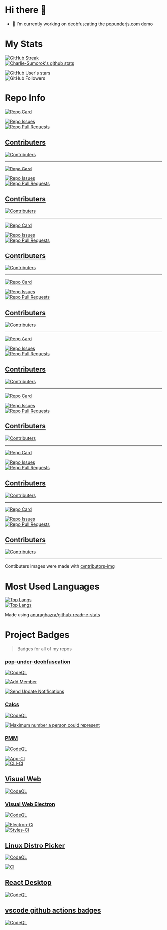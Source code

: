 # Hi there 👋

<!--
**Charlie-Sumorok/Charlie-Sumorok** is a ✨ _special_ ✨ repository because its `README.md` (this file) appears on your GitHub profile.

Here are some ideas to get you started:
-->

- 🔭 I’m currently working on deobfuscating the [popunderjs.com](https://popunderjs.com) demo

<!--
- 🌱 I’m currently learning ...
- 👯 I’m looking to collaborate on ...
- 🤔 I’m looking for help with ...
- 💬 Ask me about ...
- 📫 How to reach me: ...
- 😄 Pronouns: ...
- ⚡ Fun fact: ...
  -->

# My Stats

[![GitHub Streak](https://github-readme-streak-stats.herokuapp.com?user=Charlie-Sumorok&theme=onedark)](https://git.io/streak-stats) \
[]()
[![Charlie-Sumorok's github stats](https://github-readme-stats.vercel.app/api?username=Charlie-Sumorok&show_icons=true&theme=onedark)][github-readme-stats-repo] \
[]()

![GitHub User's stars](https://img.shields.io/github/stars/Charlie-Sumorok?style=social) \
![GitHub Followers](https://img.shields.io/github/followers/Charlie-Sumorok?style=social) <!-- \ -->

<!-- ![GitHub Sponsors](https://img.shields.io/github/sponsors/Charlie-Sumorok?style=social) \ -->

[]()

# Repo Info

[![Repo Card](https://github-readme-stats.vercel.app/api/pin/?username=Charlie-Sumorok&repo=Linux-Distro-Picker&theme=onedark&show_icons=true)](https://github.com/Charlie-Sumorok/Linux-Distro-Picker) \
[]()

[![Repo Issues](https://img.shields.io/github/issues/Charlie-Sumorok/Linux-Distro-Picker)](https://github.com/Charlie-Sumorok/Linux-Distro-Picker/issues) \
[![Repo Pull Requests](https://img.shields.io/github/issues-pr/Charlie-Sumorok/Linux-Distro-Picker)](https://github.com/Charlie-Sumorok/Linux-Distro-Picker/pulls) \
[]()

## [Contributers](https://github.com/Charlie-Sumorok/Linux-Distro-Picker/graphs/contributors)

[![Contributers](https://contrib.rocks/image?repo=Charlie-Sumorok/Linux-Distro-Picker)][contributers-site]

---

[![Repo Card](https://github-readme-stats.vercel.app/api/pin/?username=Charlie-Sumorok&repo=PMM&theme=onedark&show_icons=true)](https://github.com/Charlie-Sumorok/PMM) \
[]()

[![Repo Issues](https://img.shields.io/github/issues/Charlie-Sumorok/PMM)](https://github.com/Charlie-Sumorok/PMM/issues) \
[![Repo Pull Requests](https://img.shields.io/github/issues-pr/Charlie-Sumorok/PMM)](https://github.com/Charlie-Sumorok/PMM/pulls) \
[]()

## [Contributers](https://github.com/Charlie-Sumorok/PMM/graphs/contributors)

[![Contributers](https://contrib.rocks/image?repo=Charlie-Sumorok/PMM)][contributers-site]

---

[![Repo Card](https://github-readme-stats.vercel.app/api/pin/?username=Charlie-Sumorok&repo=Visual-Web&theme=onedark&show_icons=true)](https://github.com/Charlie-Sumorok/Visual-Web) \
[]()

[![Repo Issues](https://img.shields.io/github/issues/Charlie-Sumorok/Visual-Web)](https://github.com/Charlie-Sumorok/Visual-Web/issues) \
[![Repo Pull Requests](https://img.shields.io/github/issues-pr/Charlie-Sumorok/Visual-Web)](https://github.com/Charlie-Sumorok/Visual-Web/pulls) \
[]()

## [Contributers](https://github.com/Charlie-Sumorok/Visual-Web/graphs/contributors)

[![Contributers](https://contrib.rocks/image?repo=Charlie-Sumorok/Visual-Web)][contributers-site]

---

[![Repo Card](https://github-readme-stats.vercel.app/api/pin/?username=Charlie-Sumorok&repo=Visual-Web-Electron&theme=onedark&show_icons=true)](https://github.com/Charlie-Sumorok/Visual-Web-Electron) \
[]()

[![Repo Issues](https://img.shields.io/github/issues/Charlie-Sumorok/Visual-Web-Electron)](https://github.com/Charlie-Sumorok/Visual-Web-Electron/issues) \
[![Repo Pull Requests](https://img.shields.io/github/issues-pr/Charlie-Sumorok/Visual-Web-Electron)](https://github.com/Charlie-Sumorok/Visual-Web-Electron/pulls) \
[]()

## [Contributers](https://github.com/Charlie-Sumorok/Visual-Web-Electron/graphs/contributors)

[![Contributers](https://contrib.rocks/image?repo=Charlie-Sumorok/Visual-Web-Electron)][contributers-site]

---

[![Repo Card](https://github-readme-stats.vercel.app/api/pin/?username=Charlie-Sumorok&repo=pop-under-deobfuscation&theme=onedark&show_icons=true)](https://github.com/Charlie-Sumorok/pop-under-deobfuscation) \
[]()

[![Repo Issues](https://img.shields.io/github/issues/Charlie-Sumorok/pop-under-deobfuscation)](https://github.com/Charlie-Sumorok/pop-under-deobfuscation/issues) \
[![Repo Pull Requests](https://img.shields.io/github/issues-pr/Charlie-Sumorok/pop-under-deobfuscation)](https://github.com/Charlie-Sumorok/pop-under-deobfuscation/pulls) \
[]()

## [Contributers](https://github.com/Charlie-Sumorok/pop-under-deobfuscation/graphs/contributors)

[![Contributers](https://contrib.rocks/image?repo=Charlie-Sumorok/pop-under-deobfuscation)](https://github.com/Charlie-Sumorok/pop-under-deobfuscation/graphs/Contributors)

---

[![Repo Card](https://github-readme-stats.vercel.app/api/pin/?username=Charlie-Sumorok&repo=Calcs&theme=onedark&show_icons=true)](https://github.com/Charlie-Sumorok/Calcs) \
[]()

[![Repo Issues](https://img.shields.io/github/issues/Charlie-Sumorok/Calcs)](https://github.com/Charlie-Sumorok/Calcs/issues) \
[![Repo Pull Requests](https://img.shields.io/github/issues-pr/Charlie-Sumorok/Calcs)](https://github.com/Charlie-Sumorok/Calcs/pulls) \
[]()

## [Contributers](https://github.com/Charlie-Sumorok/Calcs/graphs/contributors)

[![Contributers](https://contrib.rocks/image?repo=Charlie-Sumorok/Calcs)](https://github.com/Charlie-Sumorok/Calcs/graphs/Contributors)

---

[![Repo Card](https://github-readme-stats.vercel.app/api/pin/?username=Charlie-Sumorok&repo=react-desktop&theme=onedark&show_icons=true)](https://github.com/Charlie-Sumorok/react-desktop) \
[]()

[![Repo Issues](https://img.shields.io/github/issues/Charlie-Sumorok/react-desktop)](https://github.com/Charlie-Sumorok/react-desktop/issues) \
[![Repo Pull Requests](https://img.shields.io/github/issues-pr/Charlie-Sumorok/react-desktop)](https://github.com/Charlie-Sumorok/react-desktop/pulls) \
[]()

## [Contributers](https://github.com/Charlie-Sumorok/react-desktop/graphs/contributors)

[![Contributers](https://contrib.rocks/image?repo=Charlie-Sumorok/react-desktop)][contributers-site]

---

[![Repo Card](https://github-readme-stats.vercel.app/api/pin/?username=Charlie-Sumorok&repo=vscode-github-actions-badges&theme=onedark&show_icons=true)](https://github.com/Charlie-Sumorok/vscode-github-actions-badges) \
[]()

[![Repo Issues](https://img.shields.io/github/issues/Charlie-Sumorok/vscode-github-actions-badges)](https://github.com/Charlie-Sumorok/vscode-github-actions-badges/issues) \
[![Repo Pull Requests](https://img.shields.io/github/issues-pr/Charlie-Sumorok/vscode-github-actions-badges)](https://github.com/Charlie-Sumorok/vscode-github-actions-badges/pulls) \
[]()

## [Contributers](https://github.com/Charlie-Sumorok/vscode-github-actions-badges/graphs/contributors)

[![Contributers](https://contrib.rocks/image?repo=Charlie-Sumorok/vscode-github-actions-badges)][contributers-site]

---

Contibuters images were made with [contributors-img][contributers-site]

# Most Used Languages

[![Top Langs](https://github-readme-stats.vercel.app/api/top-langs/?username=Charlie-Sumorok&theme=onedark&show_icons=true)][github-readme-stats-repo] \
[]()
[![Top Langs](https://github-readme-stats.vercel.app/api/top-langs/?username=Charlie-Sumorok&theme=onedark&show_icons=true&layout=compact)][github-readme-stats-repo] \
[]()

Made using [anuraghazra/github-readme-stats][github-readme-stats-repo]

[github-readme-stats-repo]: https://github.com/anuraghazra/github-readme-stats
[contributers-site]: https://contrib.rocks

# Project Badges

> Badges for all of my repos

### [pop-under-deobfuscation](https://github.com/Charlie-Sumorok/pop-under-deobfuscation)

[![CodeQL][pop-under-deobfuscation-codeql-badge]][pop-under-deobfuscation-codeql-workflow]

[pop-under-deobfuscation-codeql-badge]: https://github.com/Charlie-Sumorok/pop-under-deobfuscation/actions/workflows/codeql-analysis.yml/badge.svg
[pop-under-deobfuscation-codeql-workflow]: https://github.com/Charlie-Sumorok/pop-under-deobfuscation/actions/workflows/codeql-analysis.yml

[![Add Member][add-member-badge]][add-member-workflow]

[add-member-badge]: https://github.com/Charlie-Sumorok/pop-under-deobfuscation/actions/workflows/add-member.yml/badge.svg
[add-member-workflow]: https://github.com/Charlie-Sumorok/pop-under-deobfuscation/actions/workflows/add-member.yml

[![Send Update Notifications][update-notifications-badge]][update-notifications-workflow]

[update-notifications-badge]: https://github.com/Charlie-Sumorok/pop-under-deobfuscation/actions/workflows/notify-updates.yml/badge.svg
[update-notifications-workflow]: https://github.com/Charlie-Sumorok/pop-under-deobfuscation/actions/workflows/notify-updates.yml

### [Calcs](https://github.com/Charlie-Sumorok/Calcs)

[![CodeQL][calcs-codeql-badge]][calcs-codeql-link]

[calcs-codeql-badge]: https://github.com/Charlie-Sumorok/Calcs/actions/workflows/codeql-analysis.yml/badge.svg
[calcs-codeql-link]: https://github.com/Charlie-Sumorok/Calcs/actions/workflows/codeql-analysis.yml

[![Maximum number a person could represent][person-to-number-badge]][person-to-number-link]

[person-to-number-badge]: https://github.com/Charlie-Sumorok/Calcs/actions/workflows/human_to_number.yml/badge.svg
[person-to-number-link]: https://github.com/Charlie-Sumorok/Calcs/actions/workflows/human_to_number.yml

### [PMM](https://github.com/Charlie-Sumorok/PMM)

[![CodeQL][pmm-codeql-badge]][pmm-codeql-link]

[pmm-codeql-badge]: https://github.com/Charlie-Sumorok/PMM/actions/workflows/codeql-analysis.yml/badge.svg
[pmm-codeql-link]: https://github.com/Charlie-Sumorok/PMM/actions/workflows/codeql-analysis.yml

[![App-CI][app-ci-badge]][app-ci-workflow] \
[![CLI-CI][cli-ci-badge]][cli-ci-workflow] \
[]()

[app-ci-badge]: https://github.com/Charlie-Sumorok/PMM/actions/workflows/App-Ci.yml/badge.svg
[app-ci-workflow]: https://github.com/Charlie-Sumorok/PMM/actions/workflows/App-Ci.yml
[cli-ci-badge]: https://github.com/Charlie-Sumorok/PMM/actions/workflows/CLI-Ci.yml/badge.svg
[cli-ci-workflow]: https://github.com/Charlie-Sumorok/PMM/actions/workflows/CLI-Ci.yml

## [Visual Web](https://github.com/Charlie-Sumorok/Visual-Web)

[![CodeQL][visual-web-codeql-badge]][visual-web-codeql-link]

[visual-web-codeql-badge]: https://github.com/Charlie-Sumorok/Visual-Web/actions/workflows/codeql-analysis.yml/badge.svg
[visual-web-codeql-link]: https://github.com/Charlie-Sumorok/Visual-Web/actions/workflows/codeql-analysis.yml

### [Visual Web Electron](https://github.com/Charlie-Sumorok/Visual-Web-Electron)

[![CodeQL][visual-web-electron-codeql-badge]][visual-web-electron-codeql-link]

[visual-web-electron-codeql-badge]: https://github.com/Charlie-Sumorok/Visual-Web-Electron/actions/workflows/codeql-analysis.yml/badge.svg
[visual-web-electron-codeql-link]: https://github.com/Charlie-Sumorok/Visual-Web-Electron/actions/workflows/codeql-analysis.yml

[![Electron-Ci][electron-ci-badge]][electron-ci-workflow] \
[![Styles-Ci][tools-ci-badge]][tools-ci-link] \
[]()

[electron-ci-badge]: https://github.com/Charlie-Sumorok/Visual-Web-Electron/actions/workflows/Electron-Ci.yml/badge.svg
[electron-ci-workflow]: https://github.com/Charlie-Sumorok/Visual-Web-Electron/actions/workflows/Electron-Ci.yml
[tools-ci-badge]: https://github.com/Charlie-Sumorok/Visual-Web-Electron/actions/workflows/Styles-Ci.yml/badge.svg
[tools-ci-link]: https://github.com/Charlie-Sumorok/Visual-Web-Electron/actions/workflows/Styles-Ci.yml

## [Linux Distro Picker](https://github.com/Charlie-Sumorok/Linux-Distro-Picker)

[![CodeQL][linux-distro-picker-codeql-badge]][linux-distro-picker-codeql-workflow]

[linux-distro-picker-codeql-badge]: https://github.com/Charlie-Sumorok/Linux-Distro-Picker/actions/workflows/codeql-analysis.yml/badge.svg
[linux-distro-picker-codeql-workflow]: https://github.com/Charlie-Sumorok/Linux-Distro-Picker/actions/workflows/codeql-analysis.yml

[![CI][linux-distro-picker-ci-badge]][linux-distro-picker-ci-workflow] \
[]()

[linux-distro-picker-ci-badge]: https://github.com/Charlie-Sumorok/Linux-Distro-Picker/actions/workflows/Ci.yml/badge.svg
[linux-distro-picker-ci-workflow]: https://github.com/Charlie-Sumorok/Linux-Distro-Picker/actions/workflows/Ci.yml

## [React Desktop](https://github.com/Charlie-Sumorok/react-desktop)

[![CodeQL][react-desktop-codeql-badge]][react-desktop-codeql-link]

[react-desktop-codeql-badge]: https://github.com/Charlie-Sumorok/react-desktop/actions/workflows/codeql-analysis.yml/badge.svg
[react-desktop-codeql-link]: https://github.com/Charlie-Sumorok/react-desktop/actions/workflows/codeql-analysis.yml

## [vscode github actions badges](https://github.com/Charlie-Sumorok/vscode-github-actions-badges)

[![CodeQL][vscode-github-actions-badges-codeql-badge]][vscode-github-actions-badges-codeql-link]

[vscode-github-actions-badges-codeql-badge]: https://github.com/Charlie-Sumorok/vscode-github-actions-badges/actions/workflows/codeql-analysis.yml/badge.svg
[vscode-github-actions-badges-codeql-link]: https://github.com/Charlie-Sumorok/vscode-github-actions-badges/actions/workflows/codeql-analysis.yml
